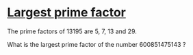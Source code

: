 # [Largest prime factor](http://projecteuler.net/problem=3)

The prime factors of 13195 are 5, 7, 13 and 29.

What is the largest prime factor of the number 600851475143 ?

<!--
Note: This problem has been changed recently, please check that you are using the right number.
-->
